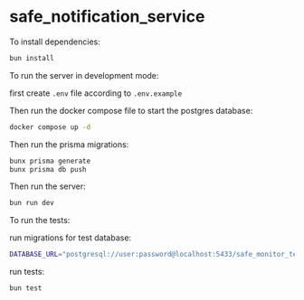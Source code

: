 # safe_notification_service

To install dependencies:

```bash
bun install
```

To run the server in development mode:

first create `.env` file according to `.env.example`

Then run the docker compose file to start the postgres database:

```bash
docker compose up -d
```

Then run the prisma migrations:

```bash
bunx prisma generate
bunx prisma db push
```

Then run the server:

```bash
bun run dev
```

To run the tests:

run migrations for test database:

```bash
DATABASE_URL="postgresql://user:password@localhost:5433/safe_monitor_test" bunx prisma db push
```

run tests:

```bash
bun test
```

